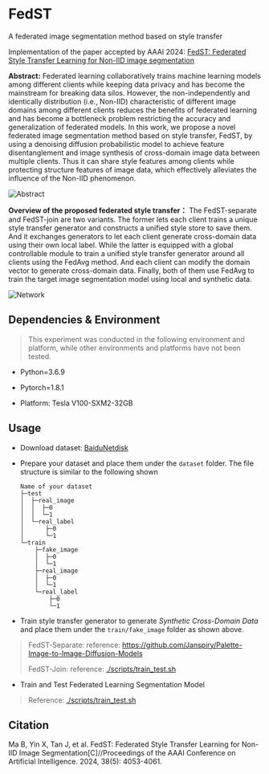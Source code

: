 # FedST
A federated image segmentation method based on style transfer

Implementation of the paper accepted by AAAI 2024: [FedST: Federated Style Transfer Learning for Non-IID image segmentation]()

**Abstract:** Federated learning collaboratively trains machine learning models among different clients while keeping data privacy and has become the mainstream for breaking data silos. However, the non-independently and identically distribution (i.e., Non-IID) characteristic of different image domains among different clients reduces the benefits of federated learning and has become a bottleneck problem restricting the accuracy and generalization of federated models. In this work, we propose a novel federated image segmentation method based on style transfer, FedST, by using a denoising diffusion probabilistic model to achieve feature disentanglement and image synthesis of cross-domain image data between multiple clients. Thus it can share style features among clients while protecting structure features of image data, which effectively alleviates the influence of the Non-IID phenomenon. 

![Abstract](./docs/Abstract.png)

**Overview of the proposed federated style transfer：** The FedST-separate and FedST-join are two variants. The former lets each client trains a unique style transfer generator and constructs a unified style store to save them. And it exchanges generators to let each client generate cross-domain data using their own local label. While the latter is equipped with a global controllable module to train a unified style transfer generator around all clients using the FedAvg method. And each client can modify the domain vector to generate cross-domain data. Finally, both of them use FedAvg to train the target image segmentation model using local and synthetic data.

![Network](./docs/Network.png)

## Dependencies & Environment
> This experiment was conducted in the following environment and platform, while other environments and platforms have not been tested.
- Python=3.6.9
- Pytorch=1.8.1

- Platform: Tesla V100-SXM2-32GB

## Usage

- Download dataset: [BaiduNetdisk](https://pan.baidu.com/s/1VXZgDfz742Jqn4HzUT2O1A?pwd=cyvx)
- Prepare your dataset and place them under the `dataset` folder. The file structure is similar to the following shown

  ```
  Name of your dataset
  ├─test
  │  ├─real_image
  │  │  ├─0
  │  │  └─1
  │  └─real_label
  │      ├─0
  │      └─1
  └─train
      ├─fake_image
      │  ├─0
      │  └─1
      ├─real_image
      │  ├─0
      │  └─1
      └─real_label
          ├─0
          └─1
  ```

- Train style transfer generator to generate *Synthetic Cross-Domain Data* and place them under the `train/fake_image` folder as shown above.
> FedST-Separate: reference: https://github.com/Janspiry/Palette-Image-to-Image-Diffusion-Models
> 
> FedST-Join: reference: [./scripts/train_test.sh](./scripts/train_test.sh)

- Train and Test Federated Learning Segmentation Model
> Reference: [./scripts/train_test.sh](./scripts/train_test.sh)


## Citation
Ma B, Yin X, Tan J, et al. FedST: Federated Style Transfer Learning for Non-IID Image Segmentation[C]//Proceedings of the AAAI Conference on Artificial Intelligence. 2024, 38(5): 4053-4061.

